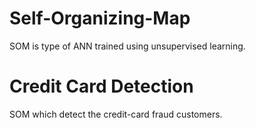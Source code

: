 # Self-Organizing-Map
SOM is type of ANN trained using unsupervised learning.

# Credit Card Detection
SOM which detect the credit-card fraud customers.
